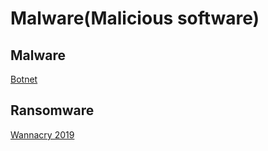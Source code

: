 # Malware(Malicious software)
## Malware
[Botnet](http://m.boannews.com/html/detail.html?idx=83102)
## Ransomware

[Wannacry 2019](http://m.boannews.com/html/detail.html?idx=83066)
